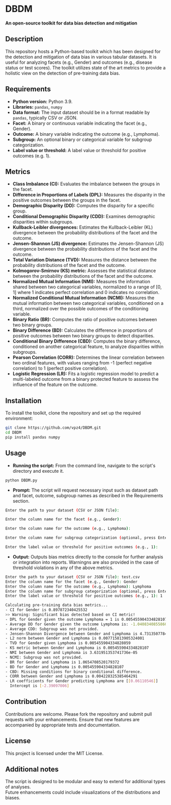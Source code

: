 # DBDM
**An open-source toolkit for data bias detection and mitigation**

## Description
This repository hosts a Python-based toolkit which has been designed for the detection and mitigation of data bias in various tabular datasets. It is useful for analyzing facets (e.g., Gender) and outcomes (e.g., disease status or test scores). The toolkit utilizes state of the art metrics to provide a holistic view on the detection of pre-training data bias.

## Requirements
- **Python version:** Python 3.9.
- **Libraries:** `pandas`, `numpy`
- **Data format:** The input dataset should be in a format readable by `pandas`, typically CSV or JSON.
- **Facet:** A binary or continuous variable indicating the facet (e.g., Gender).
- **Outcome:** A binary variable indicating the outcome (e.g., Lymphoma).
- **Subgroup:** An optional binary or categorical variable for subgroup categorization.
- **Label value or threshold:** A label value or threshold for positive outcomes (e.g. 1).

## Metrics
- **Class Imbalance (CI):** Evaluates the imbalance between the groups in the facet.
- **Difference in Proportions of Labels (DPL):** Measures the disparity in the positive outcomes between the groups in the facet.
- **Demographic Disparity (DD):** Computes the disparity for a specific group.
- **Conditional Demographic Disparity (CDD):** Examines demographic disparities within subgroups.
- **Kullback-Leibler divergences:** Estimates the Kullback-Leibler (KL) divergence between the probability distributions of the facet and the outcome.
- **Jensen-Shannon (JS) divergence:** Estimates the Jensen-Shannon (JS) divergence between the probability distributions of the facet and the outcome.
- **Total Variation Distance (TVD):** Measures the distance between the probability distributions of the facet and the outcome.
- **Kolmogorov-Smirnov (KS) metric:** Assesses the statistical distance between the probability distributions of the facet and the outcome.
- **Normalized Mutual Information (NMI):** Measures the information shared between two categorical variables, normalized to a range of [0, 1] where 1 indicates perfect correlation and 0 indicates no correlation.
- **Normalized Conditional Mutual Information (NCMI):** Measures the mutual information between two categorical variables, conditioned on a third, normalized over the possible outcomes of the conditioning variable.
- **Binary Ratio (BR):** Computes the ratio of positive outcomes between two binary groups.
- **Binary Difference (BD):** Calculates the difference in proportions of positive outcomes between two binary groups to detect disparities.
- **Conditional Binary Difference (CBD):** Computes the binary difference, conditioned on another categorical feature, to analyze disparities within subgroups.
- **Pearson Correlation (CORR):** Determines the linear correlation between two ordinal features, with values ranging from -1 (perfect negative correlation) to 1 (perfect positive correlation).
- **Logistic Regression (LR):** Fits a logistic regression model to predict a multi-labeled outcome from a binary protected feature to asssess the influence of the feature on the outcome.

## Installation
To install the toolkit, clone the repository and set up the required environment:

```bash
git clone https://github.com/vpz4/DBDM.git
cd DBDM
pip install pandas numpy
```

## Usage
- **Running the script:** From the command line, navigate to the script's directory and execute it.
```bash
python DBDM.py
```
- **Prompt:** The script will request necessary input such as dataset path and facet, outcome, subgroup names as described in the Requirements section.
```bash
Enter the path to your dataset (CSV or JSON file):
```
```bash
Enter the column name for the facet (e.g., Gender):
```
```bash
Enter the column name for the outcome (e.g., Lymphoma):
```
```bash
Enter the column name for subgroup categorization (optional, press Enter to skip):
```
```bash
Enter the label value or threshold for positive outcomes (e.g., 1):
```
- **Output:** Outputs bias metrics directly to the console for further analysis or integration into reports. Warningns are also provided in the case of threshold violations in any of the above metrics.
```bash
Enter the path to your dataset (CSV or JSON file): test.csv
Enter the column name for the facet (e.g., Gender): Gender
Enter the column name for the outcome (e.g., Lymphoma): Lymphoma
Enter the column name for subgroup categorization (optional, press Enter to skip): 
Enter the label value or threshold for positive outcomes (e.g., 1): 1

Calculating pre-training data bias metrics...
- CI for Gender is 0.897872340425532
>> Warning: Significant bias detected based on CI metric!
- DPL for Gender given the outcome Lymphoma = 1 is 0.005455904334828107
- Average DD for Gender given the outcome Lymphoma is: -1.0408340855860843e-17
- Average CDD: Subgroup was not provided.
- Jensen-Shannon Divergence between Gender and Lymphoma is 4.7313507784679104e-05
- L2 norm between Gender and Lymphoma is 0.007715813905324001
- TVD for Gender given Lymphoma is 0.005455904334828059
- KS metric between Gender and Lymphoma is 0.005455904334828107
- NMI between Gender and Lymphoma is 3.631951353741736e-05
- NCMI: Subgroup was not provided.
- BR for Gender and Lymphoma is 1.0654708520179372
- BD for Gender and Lymphoma is 0.005455904334828107
- CBD: Missing conditions for binary conditional difference.
- CORR between Gender and Lymphoma is 0.004228325385464291
- LR coefficients for Gender predicting Lymphoma are [[0.06110546]]
  Intercept is [-2.39097006]
```


## Contribution
Contributions are welcome. Please fork the repository and submit pull requests with your enhancements. Ensure that new features are accompanied by appropriate tests and documentation.

## License
This project is licensed under the MIT License.<br />

## Additional notes
The script is designed to be modular and easy to extend for additional types of analyses.<br />
Future enhancements could include visualizations of the distributions and biases.<br />
